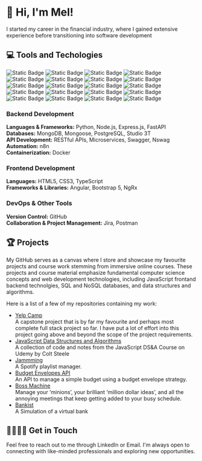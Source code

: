 # 👋 Hi, I'm Mel!

I started my career in the financial industry, where I gained extensive experience before transitioning into software development

## 💻 Tools and Techologies

![Static Badge](https://img.shields.io/badge/%20-%2361DAFB?style=flat-square&logo=python&logoColor=%235794FF&labelColor=%230D1017&color=%230D1017)
![Static Badge](https://img.shields.io/badge/%20-%2361DAFB?style=flat-square&logo=nodedotjs&logoColor=%235794FF&labelColor=%230D1017&color=%230D1017)
![Static Badge](https://img.shields.io/badge/%20-%2361DAFB?style=flat-square&logo=express&logoColor=%235794FF&labelColor=%230D1017&color=%230D1017)
![Static Badge](https://img.shields.io/badge/%20-%2361DAFB?style=flat-square&logo=fastapi&logoColor=%235794FF&labelColor=%230D1017&color=%230D1017)
![Static Badge](https://img.shields.io/badge/%20-%2361DAFB?style=flat-square&logo=mongodb&logoColor=%235794FF&labelColor=%230D1017&color=%230D1017)
![Static Badge](https://img.shields.io/badge/%20-%2361DAFB?style=flat-square&logo=mongoose&logoColor=%235794FF&labelColor=%230D1017&color=%230D1017)
![Static Badge](https://img.shields.io/badge/%20-%2361DAFB?style=flat-square&logo=postgresql&logoColor=%235794FF&labelColor=%230D1017&color=%230D1017)
![Static Badge](https://img.shields.io/badge/%20-%2361DAFB?style=flat-square&logo=studio3t&logoColor=%235794FF&labelColor=%230D1017&color=%230D1017)
![Static Badge](https://img.shields.io/badge/%20-%2361DAFB?style=flat-square&logo=n8n&logoColor=%235794FF&labelColor=%230D1017&color=%230D1017)
![Static Badge](https://img.shields.io/badge/%20-%2361DAFB?style=flat-square&logo=docker&logoColor=%235794FF&labelColor=%230D1017&color=%230D1017)
![Static Badge](https://img.shields.io/badge/%20-%2361DAFB?style=flat-square&logo=html5&logoColor=%235794FF&labelColor=%230D1017&color=%230D1017)
![Static Badge](https://img.shields.io/badge/%20-%2361DAFB?style=flat-square&logo=css3&logoColor=%235794FF&labelColor=%230D1017&color=%230D1017)
![Static Badge](https://img.shields.io/badge/%20-%2361DAFB?style=flat-square&logo=javascript&logoColor=%235794FF&labelColor=%230D1017&color=%230D1017)
![Static Badge](https://img.shields.io/badge/%20-%2361DAFB?style=flat-square&logo=typescript&logoColor=%235794FF&labelColor=%230D1017&color=%230D1017)
![Static Badge](https://img.shields.io/badge/%20-%2361DAFB?style=flat-square&logo=angular&logoColor=%235794FF&labelColor=%230D1017&color=%230D1017)
![Static Badge](https://img.shields.io/badge/%20-%2361DAFB?style=flat-square&logo=ngrx&logoColor=%235794FF&labelColor=%230D1017&color=%230D1017)
![Static Badge](https://img.shields.io/badge/%20-%2361DAFB?style=flat-square&logo=bootstrap&logoColor=%235794FF&labelColor=%230D1017&color=%230D1017)
![Static Badge](https://img.shields.io/badge/%20-%2361DAFB?style=flat-square&logo=github&logoColor=%235794FF&labelColor=%230D1017&color=%230D1017)
![Static Badge](https://img.shields.io/badge/%20-%2361DAFB?style=flat-square&logo=jira&logoColor=%235794FF&labelColor=%230D1017&color=%230D1017)
![Static Badge](https://img.shields.io/badge/%20-%2361DAFB?style=flat-square&logo=postman&logoColor=%235794FF&labelColor=%230D1017&color=%230D1017)

### Backend Development

**Languages & Frameworks:** Python, Node.js, Express.js, FastAPI   
**Databases:** MongoDB, Mongoose, PostgreSQL, Studio 3T   
**API Development:** RESTful APIs, Microservices, Swagger, Nswag   
**Automation:** n8n   
**Containerization:** Docker   

### Frontend Development

**Languages:** HTML5, CSS3, TypeScript   
**Frameworks & Libraries:** Angular, Bootstrap 5, NgRx   

### DevOps & Other Tools

**Version Control:** GitHub   
**Collaboration & Project Management:** Jira, Postman   

## 🏆 Projects
My GitHub serves as a canvas where I store and showcase my favourite projects and course work stemming from immersive online courses. These projects and course material emphasize fundamental computer science concepts and web development technologies, including JavaScript frontand backend technolgies, SQL and NoSQL databases, and data structures and algorithms. 

Here is a list of a few of my repositories containing my work:

* [Yelp Camp](https://github.com/melissaveraherbst/yelp-camp_camp-review-web-app)  
A capstone project that is by far my favourite and perhaps most complete full stack project so far. I have put a lot of effort into this project going above and beyond the scope of the project requirements.
* [JavaScript Data Structures and Algorithms](https://github.com/melissaveraherbst/javascript-data-structures-and-algorithms/tree/main)  
A collection of code and notes from the JavaScript DS&A Course on Udemy by Colt Steele
* [Jammming](https://github.com/melissaveraherbst/jammming_spotify-playlist-manager)  
A Spotify playlist manager.
* [Budget Envelopes API](https://github.com/melissaveraherbst/envelope-budget-api)  
An API to manage a simple budget using a budget envelope strategy. 
* [Boss Machine](https://github.com/melissaveraherbst/boss-machine)  
Manage your ‘minions’, your brilliant ‘million dollar ideas’, and all the annoying meetings that keep getting added to your busy schedule.
* [Bankist](https://github.com/melissaveraherbst/bankist)  
A Simulation of a virtual bank

## 🫱🏼‍🫲🏻 Get in Touch

Feel free to reach out to me through LinkedIn or Email. I'm always open to connecting with like-minded professionals and exploring new opportunities.

